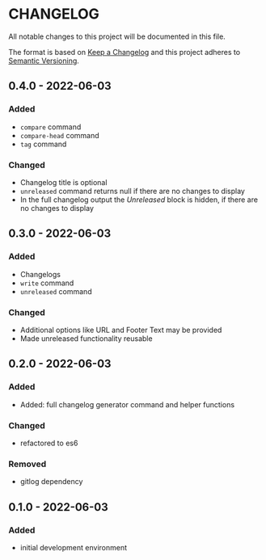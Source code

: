 # CHANGELOG

All notable changes to this project will be documented in this file.

The format is based on [Keep a Changelog](http://keepachangelog.com/)
and this project adheres to [Semantic Versioning](http://semver.org/).

## 0.4.0 - 2022-06-03
### Added
- `compare` command
- `compare-head` command
- `tag` command

### Changed
- Changelog title is optional
- `unreleased` command returns null if there are no changes to display
- In the full changelog output the *Unreleased* block is hidden, if there are no changes to display

## 0.3.0 - 2022-06-03
### Added
- Changelogs
- `write` command
- `unreleased` command

### Changed
- Additional options like URL and Footer Text may be provided
- Made unreleased functionality reusable

## 0.2.0 - 2022-06-03
### Added
- Added: full changelog generator command and helper functions

### Changed
- refactored to es6

### Removed
- gitlog dependency

## 0.1.0 - 2022-06-03
### Added
- initial development environment
